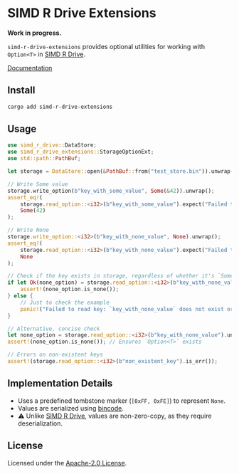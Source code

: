# SIMD R Drive Extensions

**Work in progress.**

`simd-r-drive-extensions` provides optional utilities for working with `Option<T>` in [SIMD R Drive](https://crates.io/crates/simd-r-drive).

[Documentation](https://docs.rs/simd-r-drive-extensions/latest/simd_r_drive_extensions/)

## Install

```sh
cargo add simd-r-drive-extensions
```

## Usage

```rust
use simd_r_drive::DataStore;
use simd_r_drive_extensions::StorageOptionExt;
use std::path::PathBuf;

let storage = DataStore::open(&PathBuf::from("test_store.bin")).unwrap();

// Write Some value
storage.write_option(b"key_with_some_value", Some(&42)).unwrap();
assert_eq!(
    storage.read_option::<i32>(b"key_with_some_value").expect("Failed to read key1"),
    Some(42)
);

// Write None
storage.write_option::<i32>(b"key_with_none_value", None).unwrap();
assert_eq!(
    storage.read_option::<i32>(b"key_with_none_value").expect("Failed to read key2"),
    None
);

// Check if the key exists in storage, regardless of whether it's `Some` or `None`
if let Ok(none_option) = storage.read_option::<i32>(b"key_with_none_value") {
    assert!(none_option.is_none());
} else {
    // Just to check the example
    panic!("Failed to read key: `key_with_none_value` does not exist or read error occurred.");
}

// Alternative, concise check
let none_option = storage.read_option::<i32>(b"key_with_none_value").unwrap();
assert!(none_option.is_none()); // Ensures `Option<T>` exists

// Errors on non-existent keys
assert!(storage.read_option::<i32>(b"non_existent_key").is_err());

```

## Implementation Details

- Uses a predefined tombstone marker (`[0xFF, 0xFE]`) to represent `None`.
- Values are serialized using [bincode](https://crates.io/crates/bincode).
- ⚠️ Unlike [SIMD R Drive](https://crates.io/crates/simd-r-drive), values are non-zero-copy, as they require deserialization.

## License

Licensed under the [Apache-2.0 License](LICENSE).
